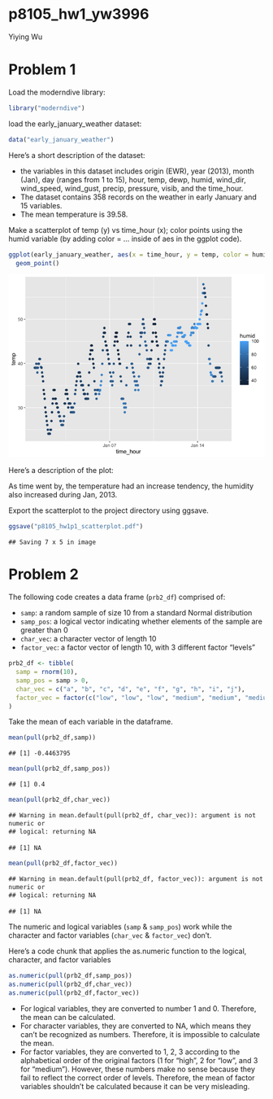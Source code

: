 p8105_hw1_yw3996
================
Yiying Wu

# Problem 1

Load the moderndive library:

``` r
library("moderndive")
```

load the early_january_weather dataset:

``` r
data("early_january_weather")
```

Here’s a short description of the dataset:

-   the variables in this dataset includes origin (EWR), year (2013),
    month (Jan), day (ranges from 1 to 15), hour, temp, dewp, humid,
    wind_dir, wind_speed, wind_gust, precip, pressure, visib, and the
    time_hour.
-   The dataset contains 358 records on the weather in early January and
    15 variables.
-   The mean temperature is 39.58.

Make a scatterplot of temp (y) vs time_hour (x); color points using the
humid variable (by adding color = … inside of aes in the ggplot code).

``` r
ggplot(early_january_weather, aes(x = time_hour, y = temp, color = humid)) + 
  geom_point()
```

![](p8105_hw1_yw3996_files/figure-gfm/scatterplot-1.png)<!-- -->

Here’s a description of the plot:

As time went by, the temperature had an increase tendency, the humidity
also increased during Jan, 2013.

Export the scatterplot to the project directory using ggsave.

``` r
ggsave("p8105_hw1p1_scatterplot.pdf")
```

    ## Saving 7 x 5 in image

# Problem 2

The following code creates a data frame (`prb2_df`) comprised of:

-   `samp`: a random sample of size 10 from a standard Normal
    distribution
-   `samp_pos`: a logical vector indicating whether elements of the
    sample are greater than 0
-   `char_vec`: a character vector of length 10
-   `factor_vec`: a factor vector of length 10, with 3 different factor
    “levels”

``` r
prb2_df <- tibble(
  samp = rnorm(10),
  samp_pos = samp > 0,
  char_vec = c("a", "b", "c", "d", "e", "f", "g", "h", "i", "j"),
  factor_vec = factor(c("low", "low", "low", "medium", "medium", "medium", "high", "high", "high", "high"))
)
```

Take the mean of each variable in the dataframe.

``` r
mean(pull(prb2_df,samp))
```

    ## [1] -0.4463795

``` r
mean(pull(prb2_df,samp_pos))
```

    ## [1] 0.4

``` r
mean(pull(prb2_df,char_vec))
```

    ## Warning in mean.default(pull(prb2_df, char_vec)): argument is not numeric or
    ## logical: returning NA

    ## [1] NA

``` r
mean(pull(prb2_df,factor_vec))
```

    ## Warning in mean.default(pull(prb2_df, factor_vec)): argument is not numeric or
    ## logical: returning NA

    ## [1] NA

The numeric and logical variables (`samp` & `samp_pos`) work while the
character and factor variables (`char_vec` & `factor_vec`) don’t.

Here’s a code chunk that applies the as.numeric function to the logical,
character, and factor variables

``` r
as.numeric(pull(prb2_df,samp_pos))
as.numeric(pull(prb2_df,char_vec))
as.numeric(pull(prb2_df,factor_vec))
```

-   For logical variables, they are converted to number 1 and 0.
    Therefore, the mean can be calculated.
-   For character variables, they are converted to NA, which means they
    can’t be recognized as numbers. Therefore, it is impossible to
    calculate the mean.
-   For factor variables, they are converted to 1, 2, 3 according to the
    alphabetical order of the original factors (1 for “high”, 2 for
    “low”, and 3 for “medium”). However, these numbers make no sense
    because they fail to reflect the correct order of levels. Therefore,
    the mean of factor variables shouldn’t be calculated because it can
    be very misleading.
